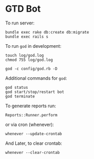 # GTD Bot

To run server:
```
bundle exec rake db:create db:migrate
bundle exec rails s
```

To run `god` in development:
```
touch log/god.log
chmod 755 log/god.log

god -c config/god.rb -D
```

Additional commands for `god`:
```
god status
god start/stop/restart bot
god terminate
```

To generate reports run:

```
Reports::Runner.perform
```

or via cron (whenever):

```
whenever --update-crontab
```

And Later, to clear crontab:

```
whenever --clear-crontab
```
